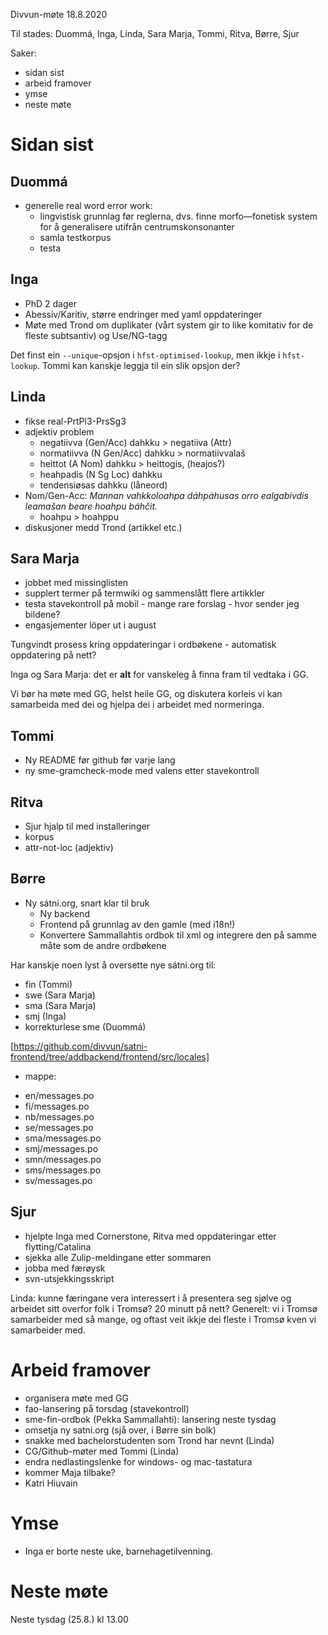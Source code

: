 Divvun-møte 18.8.2020

Til stades: Duommá, Inga, Linda, Sara Marja, Tommi, Ritva, Børre, Sjur

Saker:
* sidan sist
* arbeid framover
* ymse
* neste møte

#  Sidan sist

##  Duommá
* generelle real word error work:
    - lingvistisk grunnlag før reglerna, dvs. finne morfo—fonetisk system for å
   generalisere utifrån centrumskonsonanter
    - samla testkorpus
    - testa

##  Inga
* PhD 2 dager
* Abessiv/Karitiv, større endringer med yaml oppdateringer
* Møte med Trond om duplikater (vårt system gir to like komitativ for de fleste
  subtsantiv) og Use/NG-tagg

Det finst ein `--unique`-opsjon i `hfst-optimised-lookup`, men ikkje i
`hfst-lookup`. Tommi kan kanskje leggja til ein slik opsjon der?

##  Linda
* fikse real-PrtPl3-PrsSg3
* adjektiv problem
    - negatiivva (Gen/Acc) dahkku > negatiiva (Attr)
    - normatiivva (N Gen/Acc) dahkku > normatiivvalaš
    - heittot (A Nom) dahkku > heittogis, (heajos?)
    - heahpadis (N Sg Loc) dahkku
    - tendensiøsas dahkku (låneord)
* Nom/Gen-Acc:
  *Mannan vahkkoloahpa dáhpáhusas orro ealgabivdis leamašan beare hoahpu báhčit.*
  - hoahpu > hoahppu
* diskusjoner medd Trond (artikkel etc.)

##  Sara Marja
* jobbet med missinglisten
* supplert termer på termwiki og sammenslått flere artikkler
* testa stavekontroll på mobil - mange rare forslag - hvor sender jeg bildene?
* engasjementer löper ut i august

Tungvindt prosess kring oppdateringar i ordbøkene - automatisk oppdatering på
nett?

Inga og Sara Marja: det er **alt** for vanskeleg å finna fram til vedtaka i GG.

Vi bør ha møte med GG, helst heile GG, og diskutera korleis vi kan samarbeida
med dei og hjelpa dei i arbeidet med normeringa.

##  Tommi
* Ny README før github før varje lang
* ny sme-gramcheck-mode med valens etter stavekontroll

##  Ritva
* Sjur hjalp til med installeringer
* korpus
* attr-not-loc (adjektiv)

##  Børre
* Ny sátni.org, snart klar til bruk
    - Ny backend
    - Frontend på grunnlag av den gamle (med i18n!)
    - Konvertere Sammallahtis ordbok til xml og integrere den på samme
   måte som de andre ordbøkene

Har kanskje noen lyst å oversette nye sátni.org til:
* fin (Tommi)
* swe (Sara Marja)
* sma (Sara Marja)
* smj (Inga)
* korrekturlese sme (Duommá)

[https://github.com/divvun/satni-frontend/tree/addbackend/frontend/src/locales]
+ mappe:
* en/messages.po
* fi/messages.po
* nb/messages.po
* se/messages.po
* sma/messages.po
* smj/messages.po
* smn/messages.po
* sms/messages.po
* sv/messages.po

##  Sjur
* hjelpte Inga med Cornerstone, Ritva med oppdateringar etter flytting/Catalina
* sjekka alle Zulip-meldingane etter sommaren
* jobba med færøysk
* svn-utsjekkingsskript

Linda: kunne færingane vera interessert i å presentera seg sjølve og arbeidet
sitt overfor folk i Tromsø? 20 minutt på nett? Generelt: vi i Tromsø samarbeider
med så mange, og oftast veit ikkje dei fleste i Tromsø kven vi samarbeider med.

#  Arbeid framover

* organisera møte med GG
* fao-lansering på torsdag (stavekontroll)
* sme-fin-ordbok (Pekka Sammallahti): lansering neste tysdag
* omsetja ny satni.org (sjå over, i Børre sin bolk)
* snakke med bachelorstudenten som Trond har nevnt (Linda)
* CG/Github-møter med Tommi (Linda)
* endra nedlastingslenke for windows- og mac-tastatura
* kommer Maja tilbake?
* Katri Hiuvain

#  Ymse

* Inga er borte neste uke, barnehagetilvenning.

#  Neste møte

Neste tysdag (25.8.) kl 13.00
